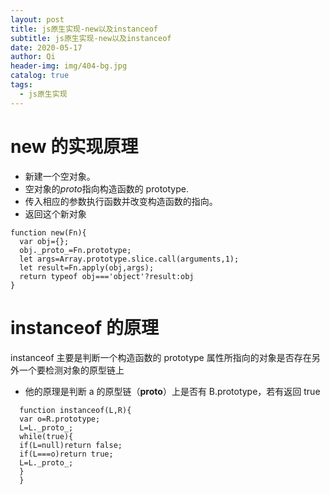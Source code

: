 ```yaml
---
layout: post
title: js原生实现-new以及instanceof
subtitle: js原生实现-new以及instanceof
date: 2020-05-17
author: Qi
header-img: img/404-bg.jpg
catalog: true
tags:
  - js原生实现
---
```


# new 的实现原理

- 新建一个空对象。
- 空对象的*proto*指向构造函数的 prototype.
- 传入相应的参数执行函数并改变构造函数的指向。
- 返回这个新对象

```
function new(Fn){
  var obj={};
  obj._proto_=Fn.prototype;
  let args=Array.prototype.slice.call(arguments,1);
  let result=Fn.apply(obj,args);
  return typeof obj==='object'?result:obj
}
```

# instanceof 的原理

instanceof 主要是判断一个构造函数的 prototype 属性所指向的对象是否存在另外一个要检测对象的原型链上

- 他的原理是判断 a 的原型链（**proto**）上是否有 B.prototype，若有返回 true

```
  function instanceof(L,R){
  var o=R.prototype;
  L=L._proto_;
  while(true){
  if(L=null)return false;
  if(L===o)return true;
  L=L._proto_;
  }
  }
```
